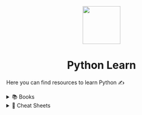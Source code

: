 <h3 align="center">
    <br>
    <img src="https://upload.wikimedia.org/wikipedia/commons/c/c3/Python-logo-notext.svg" width="100" />
    <br>
</h3>

<h1 align="center">
    Python Learn
</h1>

Here you can find resources to learn Python  ✍

<details><summary>📚 Books</summary>

<h3>Epub 📒</h3>
<p><a href="https://github.com/AshwinRaikar88/Python/blob/master/books/Think%20Python.epub">1. Think Python</a></p>
<p><a href="https://github.com/AshwinRaikar88/Python/blob/master/books/Python%20for%20Everybody.epub">2. Python for Everybody</a></p>

<h3>PDFs 📙</h3>
<p><a href="https://github.com/AshwinRaikar88/Python/blob/master/books/How%20to%20Think%20Like%20a%20Computer%20Scientist.pdf">1. How to Think Like a Computer Scientist</a></p>
<p><a href="https://github.com/AshwinRaikar88/Python/blob/master/books/Python%20for%20Everybody.pdf">2. Python for Everybody</a></p>
</details>

<details><summary>📜 Cheat Sheets</summary>
<h3></h3>
<p><a href="https://github.com/AshwinRaikar88/Python/blob/master/Cheat_sheets/cheatsheet.md">1. Basic-Cheat Sheet 📜</a></p>
</details>
